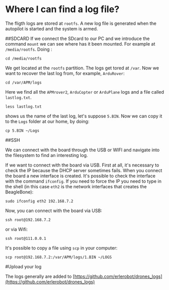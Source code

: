 # Where I can find a log file?

The fligth logs are stored at `rootfs`. A new log file is generated when the autopilot is started and the system is armed.

##SDCARD
If we connect the SDcard to our PC and we introduce the command `mount` we can see where has it been mounted. For example at `/media/rootfs`.
Doing :
```
cd /media/rootfs
```
We get located at the `rootfs` partition. The logs get tored at `/var`. Now we want to recover the last log from, for example, `ArduRover`:

```
cd /var/APM/logs
```
Here we find all the `APMrover2`, `ArduCopter` or `ArduPlane` logs and a file called `lastlog.txt`.
```
less lastlog.txt
```
shows us the name of the last log, let's suppose `5.BIN`.
Now we can copy it to the `Logs` folder at our home, by doing:
```
cp 5.BIN ~/Logs
```

##SSH

We can connect with the board through the USB or WIFI and navigate into the filesystem to find an interesting log.

If we want to connect with the board via USB. First at all, it's necessary to check the IP because the DHCP server sometimes fails. When you connect the board a new interface is created. It's possible to check the interface with the command `ifconfig`. If you need to force the IP you need to type in the shell (in this case `eth2` is the network interfaces that creates the BeagleBone):

```
sudo ifconfig eth2 192.168.7.2
```

Now, you can connect with the board via USB:

```
ssh root@192.168.7.2
```

or via Wifi:

```
ssh root@111.0.0.1
```

It's possible to copy a file using `scp` in your computer:

```
scp root@192.168.7.2:/var/APM/logs/1.BIN ~/LOGS
```

#Upload your log

The logs generally are added to [https://github.com/erlerobot/drones_logs](https://github.com/erlerobot/drones_logs)
